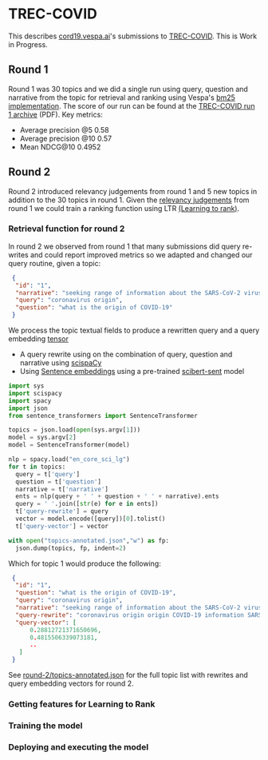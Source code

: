 <!-- Copyright Verizon Media. Licensed under the terms of the Apache 2.0 license. See LICENSE in the project root. -->

# TREC-COVID 
This describes [cord19.vespa.ai](https://cord19.vespa.ai/)'s submissions to [TREC-COVID](https://ir.nist.gov/covidSubmit/). This is Work in Progress. 

## Round 1
Round 1 was 30 topics and we did a single run using query, question and narrative from the topic for retrieval and ranking using Vespa's [bm25 implementation](https://docs.vespa.ai/documentation/reference/bm25.html). 
The score of our run
can be found at the [TREC-COVID run 1 archive](https://ir.nist.gov/covidSubmit/archive/round1/bm25t5.pdf)  (PDF). Key metrics:

* Average precision @5 0.58
* Average precision @10 0.57
* Mean NDCG@10 0.4952


## Round 2
Round 2 introduced relevancy judgements from round 1 and 5 new topics in addition to the 30 topics in round 1. Given the [relevancy judgements](https://ir.nist.gov/covidSubmit/data/qrels-rnd1.txt) 
from round 1 we could train a ranking function using LTR [(Learning to rank)](https://docs.vespa.ai/documentation/tutorials/text-search-ml.html). 

### Retrieval function for round 2
In round 2 we observed from round 1 that many submissions did query re-writes and could report improved metrics so we adapted and changed our query routine, given a topic:

```json
 {
  "id": "1",
  "narrative": "seeking range of information about the SARS-CoV-2 virus's origin, including its evolution, animal source, and first transmission into humans",
  "query": "coronavirus origin",
  "question": "what is the origin of COVID-19"
 }
```
We process the topic textual fields to produce a rewritten query and a query embedding [tensor](https://docs.vespa.ai/documentation/tensor-user-guide.html) 
  * A query rewrite using on the combination of query, question and narrative using [scispaCy](https://allenai.github.io/scispacy/) 
  * Using [Sentence embeddings](https://github.com/UKPLab/sentence-transformers) using a pre-trained [scibert-sent](https://huggingface.co/gsarti/scibert-nli) model  

```python
import sys
import scispacy
import spacy
import json
from sentence_transformers import SentenceTransformer

topics = json.load(open(sys.argv[1]))
model = sys.argv[2]
model = SentenceTransformer(model)

nlp = spacy.load("en_core_sci_lg")
for t in topics:
  query = t['query']
  question = t['question']
  narrative = t['narrative']
  ents = nlp(query + ' ' + question + ' ' + narrative).ents
  query = ' '.join([str(e) for e in ents])
  t['query-rewrite'] = query
  vector = model.encode([query])[0].tolist()
  t['query-vector'] = vector

with open("topics-annotated.json","w") as fp:
  json.dump(topics, fp, indent=2)
```

Which for topic 1 would produce the following:

```json
 {
  "id": "1",
  "question": "what is the origin of COVID-19",
  "query": "coronavirus origin",
  "narrative": "seeking range of information about the SARS-CoV-2 virus's origin, including its evolution, animal source, and first transmission into humans",
  "query-rewrite": "coronavirus origin origin COVID-19 information SARS-CoV-2 virus's origin evolution animal source transmission humans",
  "query-vector": [
      0.28812721371650696,
      0.4815506339073181,
      ..
   ]
 }
```
See [round-2/topics-annotated.json](round-2/topics-annotated.json) for the full topic list with rewrites and query embedding vectors for round 2. 


### Getting features for Learning to Rank  


### Training the model 


### Deploying and executing the model 



 

